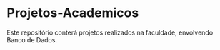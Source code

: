 # Projetos-Academicos
Este repositório conterá projetos realizados na faculdade, envolvendo Banco de Dados. 
